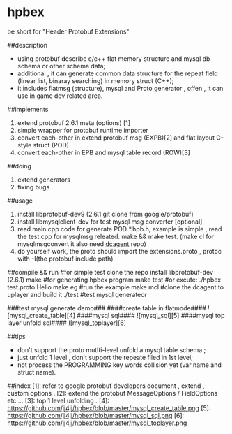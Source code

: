 # hpbex
be short for "Header Protobuf Extensions"


##description
- using protobuf describe c/c++ flat memory structure and mysql db schema or other schema data;
- additional , it can generate common data structure for the repeat field (linear list, binaray searching) in memory struct (C++); 
- it includes flatmsg (structure), mysql and Proto generator , offen , it can use in game dev  related area.



##implements

1. extend protobuf 2.6.1 meta (options) [1]
2. simple wrapper for protobuf runtime importer
3. convert each-other in extend protobuf msg (EXPB)[2] and flat layout C-style struct (POD)
4. convert each-other in EPB and  mysql table record (ROW)[3]



##doing
1. extend generators
2. fixing bugs


##usage
1. install libprotobuf-dev9 (2.6.1 git clone from google/protobuf)
2. install libmysqlclient-dev for test mysql msg converter [optional]
3. read main.cpp code for generate POD *.hpb.h, example is simple , read the test.cpp for mysqlmsg releated. make && make test. (make cl for mysqlmsgconvert it also need [dcagent](https://github.com/jj4jj/dcagent "dcagent") repo) 
4. do yourself work, the proto should import the extensions.proto , protoc with -I(the protobuf include path)

##compile && run
    #for simple test 
	clone the repo
	install libprotobuf-dev (2.6.1)
	make				#for generating hpbex program
	make test 			#or excute: ./hpbex test.proto Hello
    make eg             #run the example 
    make mcl            #clone the dcagent to uplayer and build it 
    ./test              #test mysql generateor

###test mysql generate demo###
####create table in flatmode####
![mysql_create_table][4]
####mysql sql####
![mysql_sql][5]
####mysql top layer unfold sql####
![mysql_toplayer][6]

##tips
- don't support the proto mutlti-level unfold a mysql table schema ;
- just unfold 1 level , don't support the repeate filed in 1st level;
- not process the PROGRAMMING key words collision yet (var name and struct name).

##index
[1]: refer to google protobuf developers document , extend , custom options .
[2]: extend the protobuf MessageOptions / FieldOptions etc ...
[3]: top 1 level unfolding .
[4]: https://github.com/jj4jj/hpbex/blob/master/mysql_create_table.png
[5]: https://github.com/jj4jj/hpbex/blob/master/mysql_sql.png
[6]: https://github.com/jj4jj/hpbex/blob/master/mysql_toplayer.png
























